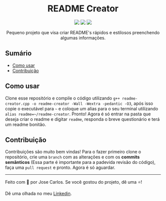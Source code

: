 <div align='center'>

# README Creator


<img src="https://img.shields.io/badge/Made%20by-Jose Carlos-7159c1?style=for-the-badge" />
<img src="https://img.shields.io/github/repo-size/josefilho/readme-creator?color=7159c1&style=for-the-badge" />
<img src="https://img.shields.io/github/languages/top/josefilho/readme-creator?color=7159c1&style=for-the-badge" />


Pequeno projeto que visa criar README's rápidos e estilosos preenchendo algumas informações.

</div>

## Sumário

* [Como usar](#como-usar)
* [Contribuição](#contribuição)

## Como usar

Clone esse repositório e compile o código utilizando `g++ readme-creator.cpp -o readme-creator -Wall -Wextra -pedantic -O3`, após isso copie o executável para `~` e coloque um alias para o seu terminal utilizando `alias readme=~/readme-creator`. Pronto! Agora é só entrar na pasta que deseja criar o readme e digitar `readme`, responda o breve questionário e terá um readme bonitão.

## Contribuição

Contribuições são muito bem vindas! Para o fazer primeiro clone o repositório, crie uma `branch` com as alterações e com os **commits semânticos** (Essa parte é importante para a padevida revisão do código), faça uma `pull request` e pronto. Agora é só aguardar.


---

Feito com 💜 por Jose Carlos.
Se você gostou do projeto, dê uma ⭐️!

Dê uma olhada no meu [Linkedin](https://www.linkedin.com/in/filhojosecs/).
